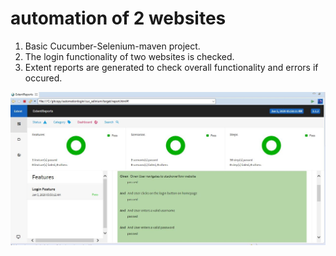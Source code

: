 # automation of 2 websites

1. Basic Cucumber-Selenium-maven project.
2. The login functionality of two websites is checked.
3. Extent reports are generated to check overall functionality and errors if occured.

![myimage-alt-tag](https://github.com/srirvali33/automationlogin/blob/master/extentreports.JPG)
